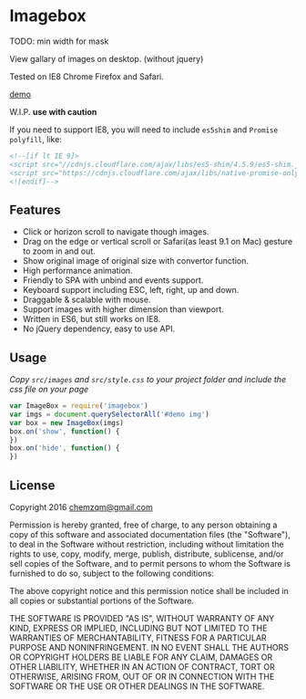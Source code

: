 # Imagebox

TODO: min width for mask

View gallary of images on desktop. (without jquery)

Tested on IE8 Chrome Firefox and Safari.

[demo](https://chemzqm.github.io/imagebox/)

W.I.P. **use with caution**

If you need to support IE8, you will need to include `es5shim` and `Promise polyfill`, like:

``` html
<!--[if lt IE 9]>
<script src="//cdnjs.cloudflare.com/ajax/libs/es5-shim/4.5.9/es5-shim.js"></script>
<script src="https://cdnjs.cloudflare.com/ajax/libs/native-promise-only/0.8.1/npo.js"></script>
<![endif]-->
```

## Features

* Click or horizon scroll to navigate though images.
* Drag on the edge or vertical scroll or Safari(as least 9.1 on Mac) gesture to zoom in and out.
* Show original image of original size with convertor function.
* High performance animation.
* Friendly to SPA with unbind and events support.
* Keyboard support including ESC, left, right, up and down.
* Draggable & scalable with mouse.
* Support images with higher dimension than viewport.
* Written in ES6, but still works on IE8.
* No jQuery dependency, easy to use API.

## Usage

_Copy `src/images` and `src/style.css` to your project folder and include the css file on your page_ 

``` js
var ImageBox = require('imagebox')
var imgs = document.querySelectorAll('#demo img')
var box = new ImageBox(imgs)
box.on('show', function() {
})
box.on('hide', function() {
})
```

## License

Copyright 2016 chemzqm@gmail.com

Permission is hereby granted, free of charge, to any person obtaining
a copy of this software and associated documentation files (the "Software"),
to deal in the Software without restriction, including without limitation
the rights to use, copy, modify, merge, publish, distribute, sublicense,
and/or sell copies of the Software, and to permit persons to whom the
Software is furnished to do so, subject to the following conditions:

The above copyright notice and this permission notice shall be included
in all copies or substantial portions of the Software.

THE SOFTWARE IS PROVIDED "AS IS", WITHOUT WARRANTY OF ANY KIND,
EXPRESS OR IMPLIED, INCLUDING BUT NOT LIMITED TO THE WARRANTIES
OF MERCHANTABILITY, FITNESS FOR A PARTICULAR PURPOSE AND NONINFRINGEMENT.
IN NO EVENT SHALL THE AUTHORS OR COPYRIGHT HOLDERS BE LIABLE FOR ANY CLAIM,
DAMAGES OR OTHER LIABILITY, WHETHER IN AN ACTION OF CONTRACT,
TORT OR OTHERWISE, ARISING FROM, OUT OF OR IN CONNECTION WITH THE SOFTWARE
OR THE USE OR OTHER DEALINGS IN THE SOFTWARE.
